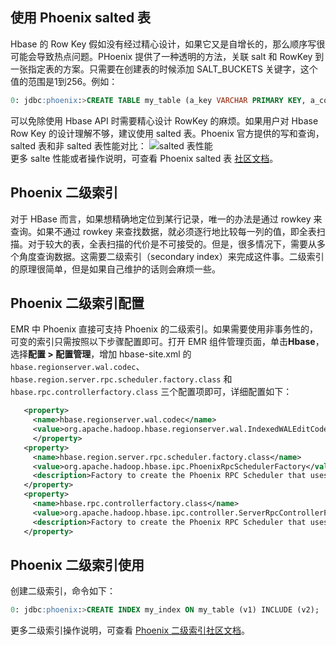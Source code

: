 ## 使用 Phoenix salted 表
Hbase 的 Row Key 假如没有经过精心设计，如果它又是自增长的，那么顺序写很可能会导致热点问题。PHoenix 提供了一种透明的方法，关联 salt 和 RowKey 到一张指定表的方案。只需要在创建表的时候添加 SALT_BUCKETS 关键字，这个值的范围是1到256。例如：
``` sql
0: jdbc:phoenix:>CREATE TABLE my_table (a_key VARCHAR PRIMARY KEY, a_col VARCHAR) SALT_BUCKETS = 20;
```
可以免除使用 Hbase API 时需要精心设计 RowKey 的麻烦。如果用户对 Hbase Row Key 的设计理解不够，建议使用 salted 表。Phoenix 官方提供的写和查询，salted 表和非 salted 表性能对比：
![salted 表性能](https://mc.qcloudimg.com/static/img/8381e5a72ea654a488dd29b5d0effccf/5-4-4.png)  
更多 salte 性能或者操作说明，可查看 Phoenix salted 表 [社区文档](http://phoenix.apache.org/salted.html)。

## Phoenix 二级索引
对于 HBase 而言，如果想精确地定位到某行记录，唯一的办法是通过 rowkey 来查询。如果不通过 rowkey 来查找数据，就必须逐行地比较每一列的值，即全表扫描。对于较大的表，全表扫描的代价是不可接受的。但是，很多情况下，需要从多个角度查询数据。这需要二级索引（secondary index）来完成这件事。二级索引的原理很简单，但是如果自己维护的话则会麻烦一些。

## Phoenix 二级索引配置
EMR 中 Phoenix 直接可支持 Phoenix 的二级索引。如果需要使用非事务性的，可变的索引只需按照以下步骤配置即可。打开 EMR 组件管理页面，单击**Hbase**，选择**配置 > 配置管理**，增加 hbase-site.xml 的 `hbase.regionserver.wal.codec`、`hbase.region.server.rpc.scheduler.factory.class` 和 `hbase.rpc.controllerfactory.class` 三个配置项即可，详细配置如下：
 ``` xml
    <property>
      <name>hbase.regionserver.wal.codec</name>
      <value>org.apache.hadoop.hbase.regionserver.wal.IndexedWALEditCodec</value>
      </property>
    <property>
      <name>hbase.region.server.rpc.scheduler.factory.class</name>
      <value>org.apache.hadoop.hbase.ipc.PhoenixRpcSchedulerFactory</value>
      <description>Factory to create the Phoenix RPC Scheduler that uses separate queues for index and metadata updates</description>
    </property>
    <property>
      <name>hbase.rpc.controllerfactory.class</name>
      <value>org.apache.hadoop.hbase.ipc.controller.ServerRpcControllerFactory</value>
      <description>Factory to create the Phoenix RPC Scheduler that uses separate queues for index and metadata updates</description>
    </property>
```

## Phoenix 二级索引使用
创建二级索引，命令如下：
``` sql
0: jdbc:phoenix:>CREATE INDEX my_index ON my_table (v1) INCLUDE (v2);
```
更多二级索引操作说明，可查看 [Phoenix 二级索引社区文档](http://phoenix.apache.org/secondary_indexing.html)。
